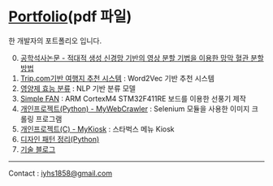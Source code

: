 # [Portfolio](Portfolio_윤희승.pdf)(pdf 파일)
한 개발자의 포트폴리오 입니다.

0. [공학석사논문 - 적대적 생성 신경망 기반의 영상 분할 기법을 이용한 망막 혈관 분할 방법](https://github.com/HeeSeungYoon/Heeseung-Yoon-Masterpaper)
1. [Trip.com기반 여행지 추천 시스템](https://github.com/HeeSeungYoon/how_about_this_place) : Word2Vec 기반 추천 시스템
2. [영양제 효능 분류](https://github.com/HeeSeungYoon/IntelCapsule) : NLP 기반 분류 모델 
3. [Simple FAN](https://github.com/HeeSeungYoon/SimpleFan) : ARM CortexM4 STM32F411RE 보드를 이용한 선풍기 제작 
4. [개인프로젝트(Python) - MyWebCrawler](https://github.com/HeeSeungYoon/MyWebCrawler) : Selenium 모듈을 사용한 이미지 크롤링 프로그램
5. [개인프로젝트(C) - MyKiosk](https://github.com/HeeSeungYoon/MyKiosk) : 스타벅스 메뉴 Kiosk
6. [디자인 패턴 정리(Python)](https://github.com/HeeSeungYoon/DesignPattern)
7. [기술 블로그](https://heeseungyoon.github.io)
---
Contact : <iyhs1858@gmail.com> 
